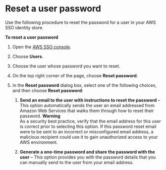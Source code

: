 # Reset a user password<a name="resetuserpwd"></a>

Use the following procedure to reset the password for a user in your AWS SSO identity store\. 

**To reset a user password**

1. Open the [AWS SSO console](https://console.aws.amazon.com/singlesignon)\.

1. Choose **Users**\.

1. Choose the user whose password you want to reset\.

1. On the top right corner of the page, choose **Reset password**\.

1. In the **Reset password** dialog box, select one of the following choices, and then choose **Reset password**:

   1. **Send an email to the user with instructions to reset the password** – This option automatically sends the user an email addressed from Amazon Web Services that walks them through how to reset their password\.
**Warning**  
As a security best practice, verify that the email address for this user is correct prior to selecting this option\. If this password reset email were to be sent to an incorrect or misconfigured email address, a malicious recipient could use it to gain unauthorized access to your AWS environment\.

   1. **Generate a one\-time password and share the password with the user** – This option provides you with the password details that you can manually send to the user from your email address\.